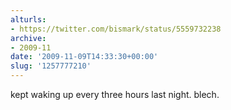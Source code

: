```yaml
---
alturls:
- https://twitter.com/bismark/status/5559732238
archive:
- 2009-11
date: '2009-11-09T14:33:30+00:00'
slug: '1257777210'
---
```


kept waking up every three hours last night. blech.

